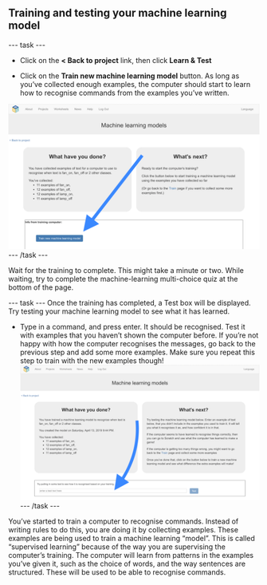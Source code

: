 ## Training and testing your machine learning model

--- task ---
+ Click on the **< Back to project** link, then click **Learn & Test**

+ Click on the **Train new machine learning model** button. As long as you’ve collected enough examples, the computer should start to learn how to recognise commands from the examples you’ve written.

![Annotation pointing to train new machine learning model button](images/train-new-model-annotated.png)
--- /task ---

Wait for the training to complete. This might take a minute or two. While waiting, try to complete the machine-learning multi-choice quiz at the bottom of the page.

--- task ---
Once the training has completed, a Test box will be displayed. Try testing your machine learning model to see what it has learned. 
+ Type in a command, and press enter. It should be recognised. Test it with examples that you haven’t shown the computer before. 
If you’re not happy with how the computer recognises the messages, go back to the previous step and add some more examples. 
Make sure you repeat this step to train with the new examples though!
![Annotation pointing to train new machine learning model button](images/test-new-model-annotated.png)
--- /task ---

You’ve started to train a computer to recognise commands. 
Instead of writing rules to do this, you are doing it by collecting examples. These examples are being used to train a machine learning “model”. 
This is called “supervised learning” because of the way you are supervising the computer’s training.
The computer will learn from patterns in the examples you’ve given it, such as the choice of words, and the way sentences are structured.  These will be used to be able to recognise commands. 
